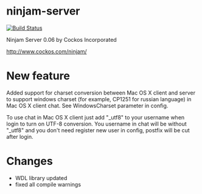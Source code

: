 # ninjam-server

[![Build Status](https://travis-ci.org/Ayvan/ninjam-server.svg?branch=master)](https://travis-ci.org/Ayvan/ninjam-server)

Ninjam Server 0.06 by Cockos Incorporated

http://www.cockos.com/ninjam/


# New feature

Added support for charset conversion between Mac OS X client and server to support windows charset (for example, CP1251 for russian language) in Mac OS X client chat. See WindowsCharset parameter in config.

To use chat in Mac OS X client  just add "_utf8" to your username when login to turn on UTF-8 conversion. You username in chat will be without "_utf8" and you don't need register new user in config, postfix will be cut after login.

# Changes

* WDL library updated
* fixed all compile warnings